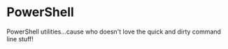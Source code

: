 # PowerShell
PowerShell utilities...cause who doesn't love the quick and dirty command line stuff!


